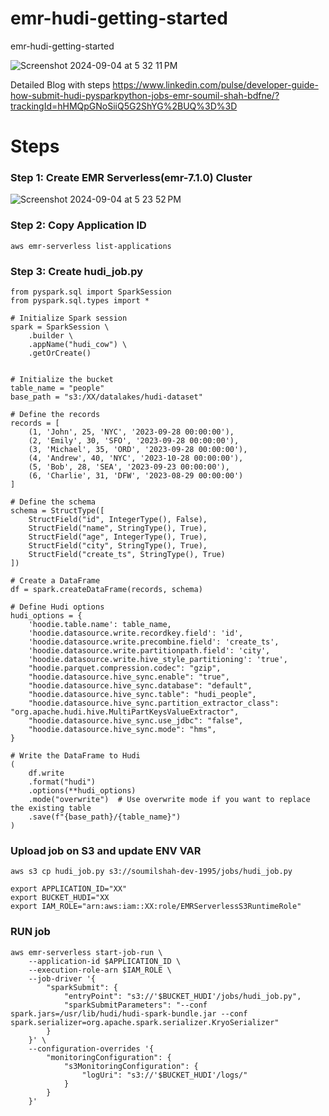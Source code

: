 # emr-hudi-getting-started
emr-hudi-getting-started

![Screenshot 2024-09-04 at 5 32 11 PM](https://github.com/user-attachments/assets/7c6e5f0a-2330-4fb1-b392-34d6c4f6adcf)

Detailed Blog with steps 
https://www.linkedin.com/pulse/developer-guide-how-submit-hudi-pysparkpython-jobs-emr-soumil-shah-bdfne/?trackingId=hHMQpGNoSiiQ5G2ShYG%2BUQ%3D%3D


# Steps 

### Step 1: Create EMR Serverless(emr-7.1.0) Cluster

![Screenshot 2024-09-04 at 5 23 52 PM](https://github.com/user-attachments/assets/ee987571-cdd3-4a3d-9332-f198221d8b2a)


### Step 2: Copy Application ID 
```
aws emr-serverless list-applications
```

### Step 3: Create hudi_job.py 
```
from pyspark.sql import SparkSession
from pyspark.sql.types import *

# Initialize Spark session
spark = SparkSession \
    .builder \
    .appName("hudi_cow") \
    .getOrCreate()


# Initialize the bucket
table_name = "people"
base_path = "s3:/XX/datalakes/hudi-dataset"

# Define the records
records = [
    (1, 'John', 25, 'NYC', '2023-09-28 00:00:00'),
    (2, 'Emily', 30, 'SFO', '2023-09-28 00:00:00'),
    (3, 'Michael', 35, 'ORD', '2023-09-28 00:00:00'),
    (4, 'Andrew', 40, 'NYC', '2023-10-28 00:00:00'),
    (5, 'Bob', 28, 'SEA', '2023-09-23 00:00:00'),
    (6, 'Charlie', 31, 'DFW', '2023-08-29 00:00:00')
]

# Define the schema
schema = StructType([
    StructField("id", IntegerType(), False),
    StructField("name", StringType(), True),
    StructField("age", IntegerType(), True),
    StructField("city", StringType(), True),
    StructField("create_ts", StringType(), True)
])

# Create a DataFrame
df = spark.createDataFrame(records, schema)

# Define Hudi options
hudi_options = {
    'hoodie.table.name': table_name,
    'hoodie.datasource.write.recordkey.field': 'id',
    'hoodie.datasource.write.precombine.field': 'create_ts',
    'hoodie.datasource.write.partitionpath.field': 'city',
    'hoodie.datasource.write.hive_style_partitioning': 'true',
    "hoodie.parquet.compression.codec": "gzip",
    "hoodie.datasource.hive_sync.enable": "true",
    "hoodie.datasource.hive_sync.database": "default",
    "hoodie.datasource.hive_sync.table": "hudi_people",
    "hoodie.datasource.hive_sync.partition_extractor_class": "org.apache.hudi.hive.MultiPartKeysValueExtractor",
    "hoodie.datasource.hive_sync.use_jdbc": "false",
    "hoodie.datasource.hive_sync.mode": "hms",
}

# Write the DataFrame to Hudi
(
    df.write
    .format("hudi")
    .options(**hudi_options)
    .mode("overwrite")  # Use overwrite mode if you want to replace the existing table
    .save(f"{base_path}/{table_name}")
)

```

### Upload job on S3  and update ENV VAR
```
aws s3 cp hudi_job.py s3://soumilshah-dev-1995/jobs/hudi_job.py

export APPLICATION_ID="XX"
export BUCKET_HUDI="XX
export IAM_ROLE="arn:aws:iam::XX:role/EMRServerlessS3RuntimeRole"
```
### RUN job
```
aws emr-serverless start-job-run \
    --application-id $APPLICATION_ID \
    --execution-role-arn $IAM_ROLE \
    --job-driver '{
        "sparkSubmit": {
            "entryPoint": "s3://'$BUCKET_HUDI'/jobs/hudi_job.py",
            "sparkSubmitParameters": "--conf spark.jars=/usr/lib/hudi/hudi-spark-bundle.jar --conf spark.serializer=org.apache.spark.serializer.KryoSerializer"
        }
    }' \
    --configuration-overrides '{
        "monitoringConfiguration": {
            "s3MonitoringConfiguration": {
                "logUri": "s3://'$BUCKET_HUDI'/logs/"
            }
        }
    }'


```


